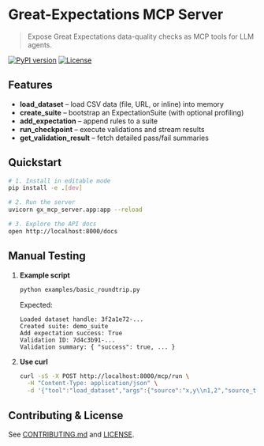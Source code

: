 # Great-Expectations MCP Server

> Expose Great Expectations data-quality checks as MCP tools for LLM agents.

[![PyPI version](https://img.shields.io/pypi/v/gx-mcp-server)](https://pypi.org/project/gx-mcp-server)
[![License](https://img.shields.io/github/license/your-org/gx-mcp-server)](LICENSE)

## Features

- **load_dataset** – load CSV data (file, URL, or inline) into memory  
- **create_suite** – bootstrap an ExpectationSuite (with optional profiling)  
- **add_expectation** – append rules to a suite  
- **run_checkpoint** – execute validations and stream results  
- **get_validation_result** – fetch detailed pass/fail summaries  

## Quickstart

```bash
# 1. Install in editable mode
pip install -e .[dev]

# 2. Run the server
uvicorn gx_mcp_server.app:app --reload

# 3. Explore the API docs
open http://localhost:8000/docs
```

## Manual Testing

1. **Example script**
   ```bash
   python examples/basic_roundtrip.py
   ```
   Expected:
   ```
   Loaded dataset handle: 3f2a1e72-...
   Created suite: demo_suite
   Add expectation success: True
   Validation ID: 7d4c3b91-...
   Validation summary: { "success": true, ... }
   ```

2. **Use curl**
   ```bash
   curl -sS -X POST http://localhost:8000/mcp/run \
     -H "Content-Type: application/json" \
     -d '{"tool":"load_dataset","args":{"source":"x,y\\n1,2","source_type":"inline"}}'
   ```

## Contributing & License

See [CONTRIBUTING.md](CONTRIBUTING.md) and [LICENSE](LICENSE).
